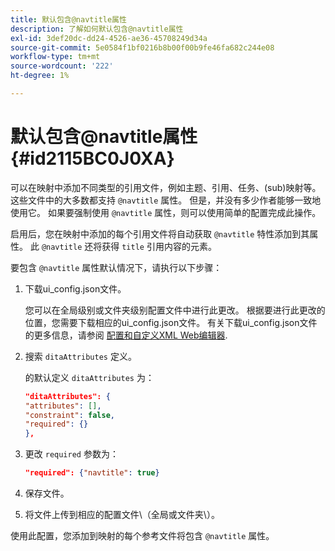 ```yaml
---
title: 默认包含@navtitle属性
description: 了解如何默认包含@navtitle属性
exl-id: 3def20dc-dd24-4526-ae36-45708249d34a
source-git-commit: 5e0584f1bf0216b8b00f00b9fe46fa682c244e08
workflow-type: tm+mt
source-wordcount: '222'
ht-degree: 1%

---
```


# 默认包含@navtitle属性 {#id2115BC0J0XA}

可以在映射中添加不同类型的引用文件，例如主题、引用、任务、\(sub\)映射等。 这些文件中的大多数都支持 `@navtitle` 属性。 但是，并没有多少作者能够一致地使用它。 如果要强制使用 `@navtitle` 属性，则可以使用简单的配置完成此操作。

启用后，您在映射中添加的每个引用文件将自动获取 `@navtitle` 特性添加到其属性。 此 `@navtitle` 还将获得 `title` 引用内容的元素。

要包含 `@navtitle` 属性默认情况下，请执行以下步骤：

1. 下载ui\_config.json文件。

   您可以在全局级别或文件夹级别配置文件中进行此更改。 根据要进行此更改的位置，您需要下载相应的ui\_config.json文件。 有关下载ui\_config.json文件的更多信息，请参阅 [配置和自定义XML Web编辑器](conf-folder-level.md#id2065G300O5Z).

1. 搜索 `ditaAttributes` 定义。

   的默认定义 `ditaAttributes` 为：

   ```json
   "ditaAttributes": {
   "attributes": [],
   "constraint": false,
   "required": {}
   },
   ```

1. 更改 `required` 参数为：

   ```json
   "required": {"navtitle": true}
   ```

1. 保存文件。

1. 将文件上传到相应的配置文件\（全局或文件夹\）。


使用此配置，您添加到映射的每个参考文件将包含 `@navtitle` 属性。
